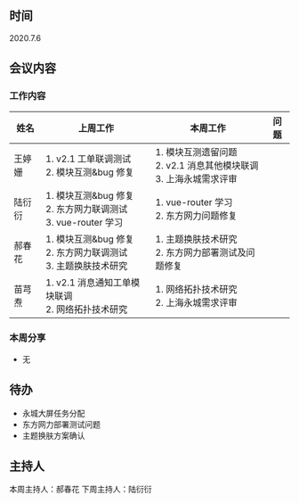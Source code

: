 ## 时间

2020.7.6

## 会议内容

### 工作内容

| 姓名   | 上周工作                                                               | 本周工作                                                                   | 问题 |
| ------ | ---------------------------------------------------------------------- | -------------------------------------------------------------------------- | ---- |
| 王婷姗 | 1. v2.1 工单联调测试 <br> 2. 模块互测&bug 修复                         | 1. 模块互测遗留问题 <br> 2. v2.1 消息其他模块联调 <br> 3. 上海永城需求评审 |      |
| 陆衍衍 | 1. 模块互测&bug 修复 <br> 2. 东方网力联调测试 <br> 3. vue-router 学习  | 1. vue-router 学习 <br> 2. 东方网力问题修复                                |      |
| 郝春花 | 1. 模块互测&bug 修复 <br> 2. 东方网力联调测试 <br> 3. 主题换肤技术研究 | 1. 主题换肤技术研究 <br> 2. 东方网力部署测试及问题修复 <br>                |      |
| 苗芎焘 | 1. v2.1 消息通知工单模块联调 <br> 2. 网络拓扑技术研究                  | 1. 网络拓扑技术研究 <br> 2. 上海永城需求评审                               |      |

### 本周分享
- 无

## 待办
- 永城大屏任务分配
- 东方网力部署测试问题
- 主题换肤方案确认

## 主持人
本周主持人：郝春花
下周主持人：陆衍衍
